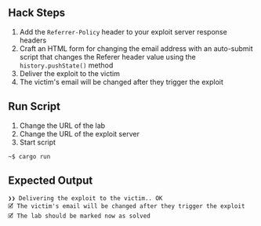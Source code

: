 ## Hack Steps

1. Add the `Referrer-Policy` header to your exploit server response headers
2. Craft an HTML form for changing the email address with an auto-submit script that changes the Referer header value using the `history.pushState()` method
3. Deliver the exploit to the victim
4. The victim's email will be changed after they trigger the exploit

## Run Script

1. Change the URL of the lab
2. Change the URL of the exploit server
3. Start script

```
~$ cargo run
```

## Expected Output

```
❯❯ Delivering the exploit to the victim.. OK
🗹 The victim's email will be changed after they trigger the exploit
🗹 The lab should be marked now as solved
```
